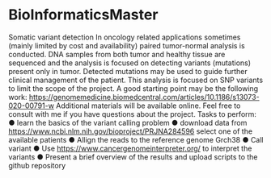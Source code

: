 # BioInformaticsMaster
Somatic variant detection
In oncology related applications sometimes (mainly limited by cost and availability) paired
tumor-normal analysis is conducted. DNA samples from both tumor and healthy tissue are
sequenced and the analysis is focused on detecting variants (mutations) present only in
tumor. Detected mutations may be used to guide further clinical management of the patient.
This analysis is focused on SNP variants to limit the scope of the project.
A good starting point may be the following work:
https://genomemedicine.biomedcentral.com/articles/10.1186/s13073-020-00791-w
Additional materials will be available online. Feel free to consult with me if you have
questions about the project.
Tasks to perform:
● learn the basics of the variant calling problem
● download data from
https://www.ncbi.nlm.nih.gov/bioproject/PRJNA284596
select one of the available patients
● Allign the reads to the reference genome Grch38
● Call variant
● Use
https://www.cancergenomeinterpreter.org/
to interpret the variants
● Present a brief overview of the results and upload scripts to the github repository
